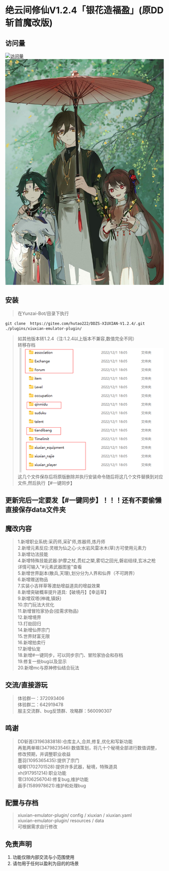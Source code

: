 # 绝云间修仙V1.2.4「银花造福盈」(原DD斩首魔改版)  
## 访问量        
[![访问量](https://profile-counter.glitch.me/DDZS-XIUXIAN-V1.2.4/count.svg)](https://gitee.com/hutao222/DDZS-XIUXIAN-V1.2.4)     
[![懒得输入](pic/photo.jpg)](https://zh.moegirl.org.cn/%E8%83%A1%E6%A1%83(%E5%8E%9F%E7%A5%9E)#)
## 安装      

> 在Yunzai-Bot/目录下执行  
```
git clone  https://gitee.com/hutao222/DDZS-XIUXIAN-V1.2.4/.git ./plugins/xiuxian-emulator-plugin/

```
> 如其他版本转1.2.4（注:1.2.4以上版本不兼容,数值完全不同）             
> 转移存档            
![转移存档](pic/photo4.jpg)            
这几个文件保存后将原版删除并执行安装命令随后将这几个文件替换到对应文件,然后执行【#一键同步】               
## 更新完后一定要发【#一键同步】！！！还有不要偷懒直接保存data文件夹
## 魔改内容  
> 1.新增职业系统:采药师,采矿师,炼器师,炼丹师     
> 2.新增元素反应:灵根为仙之心·火水岩风雷冰木(草)方可使用元素力     
> 3.新增功法技能     
> 4.新增特殊技能武器:护摩之杖,贯虹之槊,雾切之回光,磐岩结绿,玄冰之枪     
详情可输入"#元素武器图鉴"查看     
> 5.新增世界副本(散兵,天理),划分分为人界和仙界（不可跨界）     
> 6.新增赠送物品     
> 7.实装小吉祥草等渡劫增益道具的增益效果     
> 8.新增突破概率提升道具:【破境丹】【幸运草】     
> 9.新增双塔(神魂,镇妖)     
> 10.宗门玩法大优化     
> 11.新增冒险家协会(挂需求物品)     
> 12.新增境界     
> 13.打劫回归     
> 14.新增仙界宗门     
> 15.世界财富无限     
> 16.新增拍卖行    
> 17.新增仙宠    
> 18.新增#一键同步，可以同步宗门、冒险家协会和存档    
> 19.修复一些bug以及显示  
> 20.新增mc与原神修仙结合玩法
     


## 交流/直接游玩      
> 体验群一：372093406     
> 体验群二：642919478    
> 服主交流群、bug反馈群、攻略群：560090307 
    
 
## 鸣谢
> DD斩首(3196383818):仓库主人,合并,修复,优化和写新功能     
> 再氪两单嘛(3479823546):数值策划，将几十个秘境全部进行数值调整，修改预期，并调整职业收益     
> 墨羽(1095365435):提供了宗门     
> 啵唧(1702701528):提供许多武器，秘境，特殊道具     
> xh(917951214):职业功能   
> 零(3106256704):修复bug,维护功能   
> 画手(1589978621):维护和处理bug  
     

## 配置与存档   
>xiuxian-emulator-plugin/ config / xiuxian / xiuxian.yaml       
>xiuxian-emulator-plugin/ resources / data          
>可根据需求自行修改     

## 免责声明       
1. 功能仅限内部交流与小范围使用       
2. 请勿用于任何以盈利为目的的场景  
      